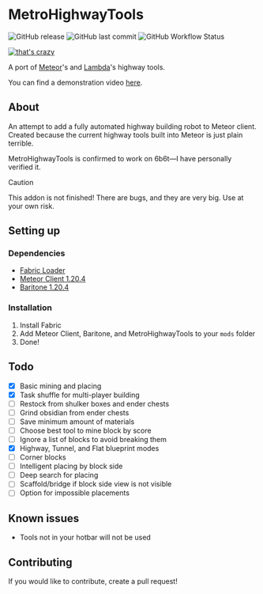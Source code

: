 # MetroHighwayTools
<img alt="GitHub release" src="https://img.shields.io/github/v/release/dynmie/HighwayTools?logo=java&style=for-the-badge"> <img alt="GitHub last commit" src="https://img.shields.io/github/last-commit/dynmie/HighwayTools?style=for-the-badge"> <img alt="GitHub Workflow Status" src="https://img.shields.io/github/actions/workflow/status/dynmie/HighwayTools/gradle.yml?branch=master&logo=github&style=for-the-badge">


[![that's crazy](https://github.com/dynmie/HighwayTools/assets/41315732/d458e693-fc99-4006-9935-3745dead2d1e)](https://github.com/dynmie/HighwayTools)


A port of [Meteor](https://github.com/MeteorDevelopment/meteor-client)'s and [Lambda](https://github.com/lambda-plugins/HighwayTools)'s highway tools.


You can find a demonstration video [here](https://www.youtube.com/watch?v=SsU_WlwD_mo).

## About
An attempt to add a fully automated highway building robot to Meteor client.
Created because the current highway tools built into Meteor is just plain terrible.


MetroHighwayTools is confirmed to work on 6b6t—I have personally verified it.

> [!CAUTION]
> This addon is not finished! There are bugs, and they are very big. Use at your own risk.

## Setting up

### Dependencies
- [Fabric Loader](https://fabricmc.net/)
- [Meteor Client 1.20.4](https://meteorclient.com/)
- [Baritone 1.20.4](https://github.com/cabaletta/baritone)

### Installation
1. Install Fabric
2. Add Meteor Client, Baritone, and MetroHighwayTools to your `mods` folder
3. Done!

## Todo
- [x] Basic mining and placing
- [x] Task shuffle for multi-player building
- [ ] Restock from shulker boxes and ender chests
- [ ] Grind obsidian from ender chests
- [ ] Save minimum amount of materials
- [ ] Choose best tool to mine block by score
- [ ] Ignore a list of blocks to avoid breaking them
- [x] Highway, Tunnel, and Flat blueprint modes
- [ ] Corner blocks
- [ ] Intelligent placing by block side
- [ ] Deep search for placing
- [ ] Scaffold/bridge if block side view is not visible
- [ ] Option for impossible placements 

## Known issues
- Tools not in your hotbar will not be used

## Contributing
If you would like to contribute, create a pull request!

